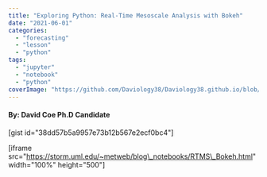 ```yaml
---
title: "Exploring Python: Real-Time Mesoscale Analysis with Bokeh"
date: "2021-06-01"
categories: 
  - "forecasting"
  - "lesson"
  - "python"
tags: 
  - "jupyter"
  - "notebook"
  - "python"
coverImage: "https://github.com/Daviology38/Daviology38.github.io/blob/master/_posts/exploring-python-real-time-mesoscale-analysis-with-bokeh/images/Capture.png"
---
```


#### By: David Coe Ph.D Candidate

\[gist id="38dd57b5a9957e73b12b567e2ecf0bc4"\]

\[iframe src="https://storm.uml.edu/~metweb/blog\_notebooks/RTMS\_Bokeh.html" width="100%" height="500"\]
